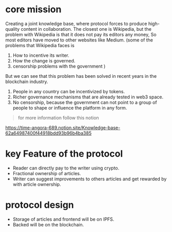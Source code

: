 # core mission
Creating a joint knowledge base, where protocol forces to produce high-quality content in collaboration. The closest one is Wikipedia, but the problem with Wikipedia is that it does not pay its editors any money, So most editors have moved to other websites like Medium.
(some of the problems that Wikipedia faces is
> 
1. How to incentive its writer.
2. How the change is governed.
3. censorship problems with the government )

But we can see that this problem has been solved in recent years in the blockchain industry.

1. People in any country can be incentivized by tokens.
2. Richer governance mechanisms that are already tested in web3 space.
3. No censorship, because the government can not point to a group of people to shape or influence the platform in any form.

>for more information follow this notion

https://time-angora-689.notion.site/Knowledge-base-62a64987400f44918bdd93b96b4ba385

# key Feature of the protocol
- Reader can directly pay to the writer using crypto.
- Fractional ownership of articles.
- Writer can suggest improvements to others articles and get rewarded by with article ownership.

# protocol design
- Storage of articles and frontend  will be on IPFS.
- Backed will be on the blockchain. 
